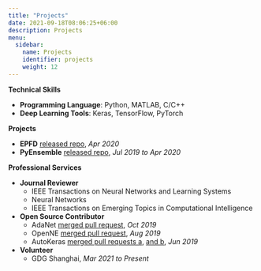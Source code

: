 ```yaml
---
title: "Projects"
date: 2021-09-18T08:06:25+06:00
description: Projects
menu:
  sidebar:
    name: Projects
    identifier: projects
    weight: 12
---
```


<!--
Greeting! This is an introduction post. This post tests the followings:

- Hero image is in the same directory as the post.
- This post should be at top of the sidebar.
- Post author should be the same as specified in `author.yaml` file.
-->


**Technical Skills**

- **Programming Language**: Python, MATLAB, C/C++
- **Deep Learning Tools**: Keras, TensorFlow, PyTorch

**Projects**

- **EPFD** [released repo](https://github.com/eustomaqua/EPFD), *Apr 2020*
- **PyEnsemble** [released repo](https://github.com/eustomaqua/PyEnsemble), *Jul 2019 to Apr 2020*

**Professional Services**

- **Journal Reviewer**
  - IEEE Transactions on Neural Networks and Learning Systems
  - Neural Networks
  - IEEE Transactions on Emerging Topics in Computational Intelligence
- **Open Source Contributor**
  - AdaNet [merged pull request](https://github.com/tensorflow/adanet/pull/133), *Oct 2019*
  - OpenNE [merged pull request](https://github.com/thunlp/OpenNE/pull/81), *Aug 2019*
  - AutoKeras [merged pull requests a](https://github.com/keras-team/autokeras/pull/656), [and b](https://github.com/keras-team/autokeras/pull/666), *Jun 2019*
- **Volunteer**
  - GDG Shanghai, *Mar 2021 to Present*


<!--
Python, MATLAB, LaTeX, C/C++

  - Arctic Code Vault Contributor in the 2020 GitHub Archive Program
  - *AdaNet*, enabled the function to use the GPU memory dynamically *(Oct 2019)*
  - *OpenNE*, fixed typos for the default value of the “seed” parameter *(Aug 2019)*
  - *AutoKeras*, implemented “XceptionBlock” and “Tunable XceptionBlock”
in the blocks branch *(Jun 2019)*

, wrote WeChat articles as technical sharing summaries
-->
